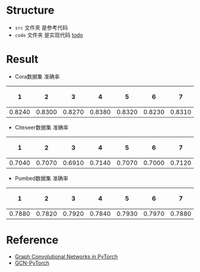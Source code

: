 # Structure
- `src` 文件夹 是参考代码
- `code` 文件夹 是实现代码 [todo]()

# Result
- Cora数据集 准确率

|  1   |  2   |  3   |  4   |  5   |  6   |  7   |  8   |  9   | 10 | 平均准确率 |
|:----:|:----:|:----:|:----:|:----:|:----:|:----:|:----:|:----:|:--:|:---------:|
|0.8240|0.8300|0.8270|0.8380|0.8320|0.8230|0.8310|0.8260|0.8380|0.8250|**0.8294**|

- Citeseer数据集 准确率

|  1   |  2   |  3   |  4   |  5   |  6   |  7   |  8   |  9   | 10 | 平均准确率 |
|:----:|:----:|:----:|:----:|:----:|:----:|:----:|:----:|:----:|:--:|:---------:|
|0.7040|0.7070|0.6910|0.7140|0.7070|0.7000|0.7120|0.7180|0.7020|0.7140|**0.7069**|

- Pumbed数据集 准确率

|  1   |  2   |  3   |  4   |  5   |  6   |  7   |  8   |  9   | 10 | 平均准确率 |
|:----:|:----:|:----:|:----:|:----:|:----:|:----:|:----:|:----:|:--:|:---------:|
|0.7880|0.7820|0.7920|0.7840|0.7930|0.7970|0.7880|0.7980|0.7810|0.7930|**0.7896**|

# Reference
- [Graph Convolutional Networks in PyTorch](https://github.com/tkipf/pygcn)
- [GCN-PyTorch](https://github.com/dragen1860/GCN-PyTorch) 
